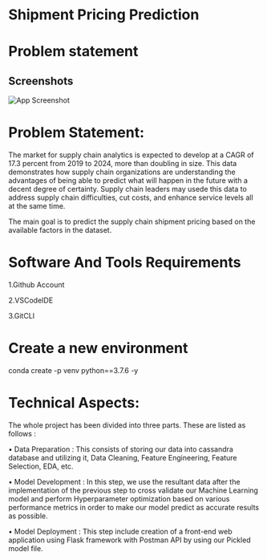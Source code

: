 
# Shipment Pricing Prediction

# Problem statement


## Screenshots

![App Screenshot]("https://i.paste.pics/M993M.png")
# Problem Statement:
The market for supply chain analytics is expected to develop at a CAGR of 17.3 percent from 2019 to 2024, more than doubling in size. This data demonstrates how supply chain organizations are understanding the advantages of being able to predict what will happen in the future with a decent degree of certainty. Supply chain leaders may usede this data to address supply chain difficulties, cut costs, and enhance service levels all at the same time.

The main goal is to predict the supply chain shipment pricing based on the available factors in the dataset.

 # Software And Tools Requirements

 1.Github Account

 2.VSCodeIDE

 3.GitCLI

 # Create a new environment
 conda create -p venv python==3.7.6 -y

 # Technical Aspects:

 The whole project has been divided into three parts. These are listed as follows :

 • Data Preparation : This consists of storing our data into cassandra database and utilizing it, Data Cleaning, Feature Engineering, Feature Selection, EDA, etc.

 • Model Development : In this step, we use the resultant data after the implementation of the previous step to cross validate our Machine Learning model and perform Hyperparameter optimization based on various performance metrics in order to make our model predict as accurate results as possible.

 • Model Deployment : This step include creation of a front-end web application using Flask framework with Postman API by using our Pickled model file.

